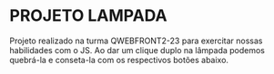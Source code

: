 # PROJETO LAMPADA
Projeto realizado na turma QWEBFRONT2-23 para exercitar nossas habilidades com o JS. Ao dar um clique duplo na lâmpada podemos quebrá-la e conseta-la com os respectivos botões abaixo.
